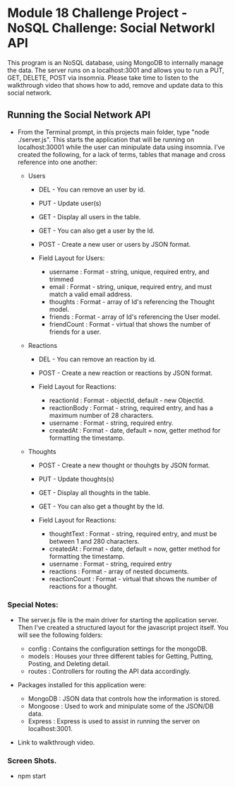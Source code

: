 # Module 18 Challenge Project - NoSQL Challenge: Social Networkl API
This program is an NoSQL database, using MongoDB to internally manage the data. The server runs on a localhost:3001 and allows you to run a PUT, GET, DELETE, POST via insomnia. Please take time to listen to the walkthrough video that shows how to add, remove and update data to this social network. 


## Running the Social Network API
* From the Terminal prompt, in this projects main folder, type "node ./server.js". This starts the application that will be running on localhost:30001 while the user can minipulate data using insomnia. I've created the following, for a lack of terms, tables that manage and cross reference into one another:

    - Users

        * DEL  - You can remove an user by id.
        * PUT  - Update user(s) 
        * GET  - Display all users in the table.
        * GET  - You can also get a user by the Id.
        * POST - Create a new user or users by JSON format.

        * Field Layout for Users:
            - username      : Format - string, unique, required entry, and trimmed
            - email         : Format - string, unique, required entry, and must match a valid email address.
            - thoughts      : Format - array of Id's referencing the Thought model.
            - friends       : Format - array of Id's referencing the User model.
            - friendCount   : Format - virtual that shows the number of friends for a user.


    - Reactions

        * DEL  - You can remove an reaction by id.
        * POST - Create a new reaction or reactions by JSON format.

        * Field Layout for Reactions:
            - reactionId    : Format - objectId, default - new ObjectId.
            - reactionBody  : Format - string, required entry, and has a maximum number of 28 characters.
            - username      : Format - string, required entry.
            - createdAt     : Format - date, default = now, getter method for formatting the timestamp.


    - Thoughts

        * POST - Create a new thought or thouhgts by JSON format.
        * PUT  - Update thoughts(s) 
        * GET  - Display all thoughts in the table.
        * GET  - You can also get a thought by the Id.

        * Field Layout for Reactions:
            - thoughtText   : Format - string, required entry, and must be between 1 and 280 characters.
            - createdAt     : Format - date, default = now, getter method for formatting the timestamp.
            - username      : Format - string, required entry
            - reactions     : Format - array of nested documents.
            - reactionCount : Format - virtual that shows the number of reactions for a thought.



### Special Notes:
* The server.js file is the main driver for starting the application server. Then I've created a structured layout for the javascript project itself. You will see the following folders: 
    - config : Contains the configuration settings for the mongoDB.
    - models : Houses your three different tables for Getting, Putting, Posting, and Deleting detail.
    - routes : Controllers for routing the API data accordingly.

* Packages installed for this application were:
    - MongoDB : JSON data that controls how the information is stored.
    - Mongoose : Used to work and minipulate some of the JSON/DB data. 
    - Express : Express is used to assist in running the server on localhost:3001.

* Link to walkthrough video.


### Screen Shots.
* npm start
